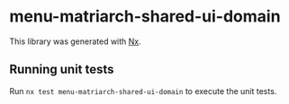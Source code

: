 # menu-matriarch-shared-ui-domain

This library was generated with [Nx](https://nx.dev).

## Running unit tests

Run `nx test menu-matriarch-shared-ui-domain` to execute the unit tests.
